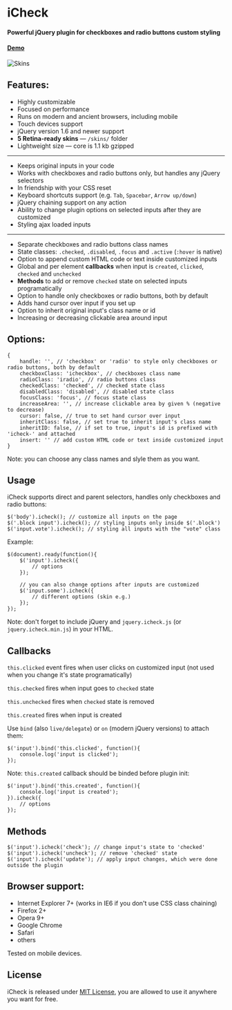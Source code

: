 # iCheck

#### Powerful jQuery plugin for checkboxes and radio buttons custom styling
#### [Demo](http://damirfoy.com/projects/icheck/)

![Skins](http://damirfoy.com/projects/icheck/example.png)

## Features:

* Highly customizable
* Focused on performance
* Runs on modern and ancient browsers, including mobile
* Touch devices support
* jQuery version 1.6 and newer support
* **5 Retina-ready skins** — `/skins/` folder
* Lightweight size — core is 1.1 kb gzipped

---

* Keeps original inputs in your code
* Works with checkboxes and radio buttons only, but handles any jQuery selectors
* In friendship with your CSS reset
* Keyboard shortcuts support (e.g. `Tab`, `Spacebar`, `Arrow up/down`)
* jQuery chaining support on any action
* Ability to change plugin options on selected inputs after they are customized
* Styling ajax loaded inputs

---

* Separate checkboxes and radio buttons class names
* State classes: `.checked`, `.disabled`, `.focus` and `.active` (`:hover` is native)
* Option to append custom HTML code or text inside customized inputs
* Global and per element **callbacks** when input is `created`, `clicked`, `checked` and `unchecked`
* **Methods** to add or remove `checked` state on selected inputs programatically
* Option to handle only checkboxes or radio buttons, both by default
* Adds hand cursor over input if you set up
* Option to inherit original input's class name or id
* Increasing or decreasing clickable area around input

## Options:

    {
        handle: '', // 'checkbox' or 'radio' to style only checkboxes or radio buttons, both by default
        checkboxClass: 'icheckbox', // checkboxes class name
        radioClass: 'iradio', // radio buttons class
        checkedClass: 'checked', // checked state class
        disabledClass: 'disabled', // disabled state class
        focusClass: 'focus', // focus state class
        increaseArea: '', // increase clickable area by given % (negative to decrease)
        cursor: false, // true to set hand cursor over input
        inheritClass: false, // set true to inherit input's class name
        inheritID: false, // if set to true, input's id is prefixed with 'icheck-' and attached
        insert: '' // add custom HTML code or text inside customized input
    }

Note: you can choose any class names and slyle them as you want.

## Usage

iCheck supports direct and parent selectors, handles only checkboxes and radio buttons:

    $('body').icheck(); // customize all inputs on the page
    $('.block input').icheck(); // styling inputs only inside $('.block')
    $('input.vote').icheck(); // styling all inputs with the "vote" class

Example:

    $(document).ready(function(){
        $('input').icheck({
            // options
        });

        // you can also change options after inputs are customized
        $('input.some').icheck({
            // different options (skin e.g.)
        });
    });

Note: don't forget to include jQuery and `jquery.icheck.js` (or `jquery.icheck.min.js`) in your HTML.

## Callbacks

`this.clicked` event fires when user clicks on customized input (not used when you change it's state programatically)

`this.checked` fires when input goes to `checked` state

`this.unchecked` fires when `checked` state is removed

`this.created` fires when input is created

Use `bind` (also `live/delegate`) or `on` (modern jQuery versions) to attach them:

    $('input').bind('this.clicked', function(){
        console.log('input is clicked');
    });

Note: `this.created` callback should be binded before plugin init:

    $('input').bind('this.created', function(){
        console.log('input is created');
    }).icheck({
        // options
    });

## Methods

    $('input').icheck('check'); // change input's state to 'checked'
    $('input').icheck('uncheck'); // remove 'checked' state
    $('input').icheck('update'); // apply input changes, which were done outside the plugin

## Browser support:

* Internet Explorer 7+ (works in IE6 if you don't use CSS class chaining)
* Firefox 2+
* Opera 9+
* Google Chrome
* Safari
* others

Tested on mobile devices.

## License

iCheck is released under [MIT License](http://en.wikipedia.org/wiki/MIT_License), you are allowed to use it anywhere you want for free.